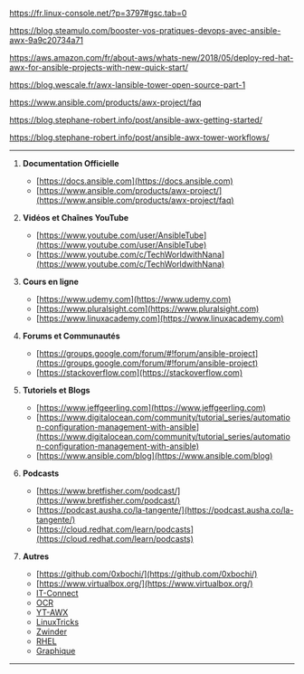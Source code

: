 https://fr.linux-console.net/?p=3797#gsc.tab=0


https://blog.steamulo.com/booster-vos-pratiques-devops-avec-ansible-awx-9a9c20734a71


https://aws.amazon.com/fr/about-aws/whats-new/2018/05/deploy-red-hat-awx-for-ansible-projects-with-new-quick-start/


https://blog.wescale.fr/awx-lansible-tower-open-source-part-1


https://www.ansible.com/products/awx-project/faq


https://blog.stephane-robert.info/post/ansible-awx-getting-started/


https://blog.stephane-robert.info/post/ansible-awx-tower-workflows/




---

1. **Documentation Officielle**
   - [https://docs.ansible.com](https://docs.ansible.com)
   - [https://www.ansible.com/products/awx-project/](https://www.ansible.com/products/awx-project/faq)

2. **Vidéos et Chaînes YouTube**
   - [https://www.youtube.com/user/AnsibleTube](https://www.youtube.com/user/AnsibleTube)
   - [https://www.youtube.com/c/TechWorldwithNana](https://www.youtube.com/c/TechWorldwithNana)

3. **Cours en ligne**
   - [https://www.udemy.com](https://www.udemy.com)
   - [https://www.pluralsight.com](https://www.pluralsight.com)
   - [https://www.linuxacademy.com](https://www.linuxacademy.com)

4. **Forums et Communautés**
   - [https://groups.google.com/forum/#!forum/ansible-project](https://groups.google.com/forum/#!forum/ansible-project)
   - [https://stackoverflow.com](https://stackoverflow.com)

5. **Tutoriels et Blogs**
   - [https://www.jeffgeerling.com](https://www.jeffgeerling.com)
   - [https://www.digitalocean.com/community/tutorial_series/automation-configuration-management-with-ansible](https://www.digitalocean.com/community/tutorial_series/automation-configuration-management-with-ansible)
   - [https://www.ansible.com/blog](https://www.ansible.com/blog)

6. **Podcasts**
   - [https://www.bretfisher.com/podcast/](https://www.bretfisher.com/podcast/)
   - [https://podcast.ausha.co/la-tangente/](https://podcast.ausha.co/la-tangente/)
   - [https://cloud.redhat.com/learn/podcasts](https://cloud.redhat.com/learn/podcasts)

7. **Autres**
   - [https://github.com/0xbochi/](https://github.com/0xbochi/)
   - [https://www.virtualbox.org/](https://www.virtualbox.org/)
   - [IT-Connect](https://www.it-connect.fr/tag/ansible/)
   - [OCR](https://openclassrooms.com/fr/courses/2035796-utilisez-ansible-pour-automatiser-vos-taches-de-configuration/6371335-installez-ansible-dans-votre-environnement)
   - [YT-AWX](https://www.youtube.com/watch?v=qIV2Sgow5-Q)
   - [LinuxTricks](https://www.linuxtricks.fr/wiki/ansible-automatiser-la-gestion-de-serveurs)
   - [Zwinder](https://blog.zwindler.fr/2016/11/15/administrer-des-serveurs-windows-avec-ansible/)
   - [RHEL](https://www.redhat.com/fr/topics/automation/learning-ansible-tutorial)
   - [Graphique](https://showme.redstarplugin.com)


---

